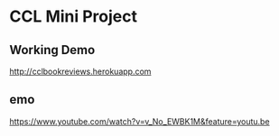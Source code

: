# CCL Mini Project

## Working Demo
http://cclbookreviews.herokuapp.com

## emo
https://www.youtube.com/watch?v=v_No_EWBK1M&feature=youtu.be
